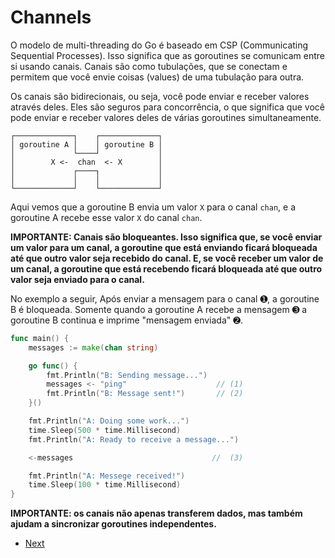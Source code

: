 # Channels

O modelo de multi-threading do Go é baseado em CSP (Communicating Sequential Processes).  Isso significa que as goroutines se comunicam entre si usando canais.  Canais são como tubulações, que se conectam e permitem que você envie coisas (values) de uma tubulação para outra.

Os canais são bidirecionais, ou seja, você pode enviar e receber valores através deles.  Eles são seguros para concorrência, o que significa que você pode enviar e receber valores deles de várias goroutines simultaneamente.

```
┌─────────────┐    ┌─────────────┐
│ goroutine A │    │ goroutine B │
│             └────┘             │
│        X <-  chan  <- X        │
│             ┌────┐             │
│             │    │             │
└─────────────┘    └─────────────┘
```

Aqui vemos que a goroutine B envia um valor `X` para o canal `chan`, e a goroutine A recebe esse valor `X` do canal `chan`.


**IMPORTANTE: Canais são bloqueantes.  Isso significa que, se você enviar um valor para um canal, a goroutine que está enviando ficará bloqueada até que outro valor seja recebido do canal.  E, se você receber um valor de um canal, a goroutine que está recebendo ficará bloqueada até que outro valor seja enviado para o canal.**

No exemplo a seguir, Após enviar a mensagem para o canal ➊, a goroutine B é bloqueada. Somente quando a goroutine A recebe a mensagem ➌ a goroutine B continua e imprime "mensagem enviada" ➋.

```go
func main() {
    messages := make(chan string)

    go func() {
        fmt.Println("B: Sending message...")
        messages <- "ping"                    // (1)
        fmt.Println("B: Message sent!")       // (2)
    }()

    fmt.Println("A: Doing some work...")
    time.Sleep(500 * time.Millisecond)
    fmt.Println("A: Ready to receive a message...")

    <-messages                               //  (3)

    fmt.Println("A: Messege received!")
    time.Sleep(100 * time.Millisecond)
}
```

**IMPORTANTE: os canais não apenas transferem dados, mas também ajudam a sincronizar goroutines independentes.**

- [Next](part6.md)
